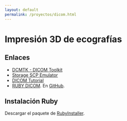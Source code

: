 ```yaml
---
layout: default
permalink: /proyectos/dicom.html
---
```


# Impresión 3D de ecografías

## Enlaces

*  [DCMTK - DICOM Toolkit](http://www.dcmtk.org/dcmtk)
*  [Storage SCP Emulator](http://dicom.dvtk.org/modules/wiwimod/index.php?page=Storage+SCP+Emulator&cmenu=products)
*  [DICOM Tutorial](http://dicomiseasy.blogspot.com.es/p/introduction-to-dicom.html)
*  [RUBY DICOM](http://dicom.rubyforge.org/). En [GitHub](https://github.com/dicom/ruby-dicom).

## Instalación Ruby

Descargar el paquete de [RubyInstaller](http://rubyinstaller.org/).
